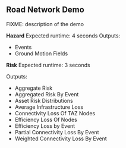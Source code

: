 Road Network Demo
-----------------

FIXME: description of the demo

**Hazard**
Expected runtime: 4 seconds
Outputs:

- Events
- Ground Motion Fields

**Risk**
Expected runtime: 3 seconds

Outputs:

- Aggregate Risk
- Aggregated Risk By Event
- Asset Risk Distributions
- Average Infrastructure Loss
- Connectivity Loss Of TAZ Nodes
- Efficiency Loss Of Nodes
- Efficiency Loss by Event
- Partial Connectivity Loss By Event
- Weighted Connectivity Loss By Event
